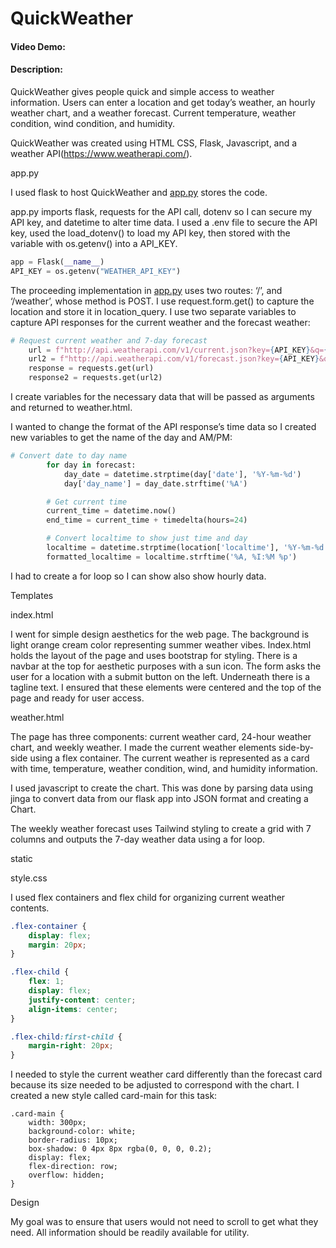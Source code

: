 # QuickWeather
#### Video Demo:  <URL HERE>
#### Description:
QuickWeather gives people quick and simple access to weather information. Users can enter a location and get today’s weather, an hourly weather chart, and a weather forecast. Current temperature, weather condition, wind condition, and humidity.

QuickWeather was created using HTML CSS, Flask, Javascript, and a weather API(https://www.weatherapi.com/).

app.py

I used flask to host QuickWeather and [app.py](http://app.py) stores the code. 

app.py imports flask, requests for the API call, dotenv so I can secure my API key, and datetime to alter time data.  I used a .env file to secure the API key, used the load_dotenv() to load my API key, then stored with the variable with os.getenv() into a API_KEY. 

```python
app = Flask(__name__)
API_KEY = os.getenv("WEATHER_API_KEY")
```

The proceeding implementation in [app.py](http://app.py) uses two routes: ‘/’, and ‘/weather’, whose method is POST. I use request.form.get() to capture the location and store it in location_query. I use two separate variables to capture API responses for the current weather and the forecast weather:

```python
# Request current weather and 7-day forecast
    url = f"http://api.weatherapi.com/v1/current.json?key={API_KEY}&q={location_query}&aqi=yes"
    url2 = f"http://api.weatherapi.com/v1/forecast.json?key={API_KEY}&q={location_query}&days=7&aqi=yes&alerts=no"
    response = requests.get(url)
    response2 = requests.get(url2)
```

I create variables for the necessary data that will be passed as arguments and returned to weather.html.

I wanted to change the format of the API response’s time data so I created new variables to get the name of the day and AM/PM:

```python
# Convert date to day name
        for day in forecast:
            day_date = datetime.strptime(day['date'], '%Y-%m-%d')
            day['day_name'] = day_date.strftime('%A')

        # Get current time
        current_time = datetime.now()
        end_time = current_time + timedelta(hours=24)

        # Convert localtime to show just time and day
        localtime = datetime.strptime(location['localtime'], '%Y-%m-%d %H:%M')
        formatted_localtime = localtime.strftime('%A, %I:%M %p')
```

I had to create a for loop so I can show also show hourly data.

Templates

index.html

I went for simple design aesthetics for the web page. The background is light orange cream color representing summer weather vibes. Index.html holds the layout of the page and uses bootstrap for styling. There is a navbar at the top for aesthetic purposes with a sun icon. The form asks the user for a location with a submit button on the left. Underneath there is a tagline text. I ensured that these elements were centered and the top of the page and ready for user access.

weather.html

The page has three components: current weather card, 24-hour weather chart, and weekly weather. I made the current weather elements side-by-side using a flex container. The current weather is represented as a card with time, temperature, weather condition, wind, and humidity information. 

I used javascript to create the chart. This was done by parsing data using jinga to convert data from our flask app into JSON format and creating a Chart. 

The weekly weather forecast uses Tailwind styling to create a grid with 7 columns and outputs the 7-day weather data using a for loop.

static

style.css

I used flex containers and flex child for organizing current weather contents.

```css
.flex-container {
    display: flex;
    margin: 20px;
}

.flex-child {
    flex: 1;
    display: flex;
    justify-content: center;
    align-items: center;
}  

.flex-child:first-child {
    margin-right: 20px;
} 
```

I needed to style the current weather card differently than the forecast card because its size needed to be adjusted to correspond with the chart. I created a new style called card-main for this task:

```
.card-main {
    width: 300px;
    background-color: white;
    border-radius: 10px;
    box-shadow: 0 4px 8px rgba(0, 0, 0, 0.2);
    display: flex;
    flex-direction: row;
    overflow: hidden;
}
```

Design

My goal was to ensure that users would not need to scroll to get what they need. All information should be readily available for utility.